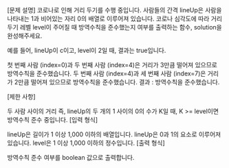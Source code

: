 [문제 설명]
코로나로 인해 거리 두기를 수행 중입니다.
사람들의 간격 lineUp은 사람을 나타내는 1과 비어있는 자리 0의 배열로 이루어져 있습니다.
코로나 심각도에 따라 거리두기 레벨 level이 주어질 때 방역수칙을 준수했는지 여부를 출력하는 함수, solution을 완성해주세요.

예를 들어, lineUp이 c이고, level이 2일 때, 결과는 true입니다.

첫 번째 사람 (index=0)과 두 번째 사람 (index=4)은 거리가 3만큼 떨어져 있으므로 방역수칙을 준수했습니다.
두 번째 사람 (index=4)과 세 번째 사람 (index=7)은 거리가 2만큼 떨어져 있으므로 방역수칙을 준수했습니다.
결과 : 방역수칙을 준수했습니다.

[제한 사항]

두 사람 사이의 거리 즉, lineUp의 두 개의 1 사이의 0의 수가 K일 때, K >= level이면 방역수칙 준수 중입니다.
[입력 형식]

lineUp은 길이가 1 이상 1,000 이하의 배열입니다.
lineUp은 0과 1의 요소로 이루어져 있습니다.
level은 1 이상 1,000 이하의 정수입니다.
[출력 형식]

방역수칙 준수 여부를 boolean 값으로 출력합니다.